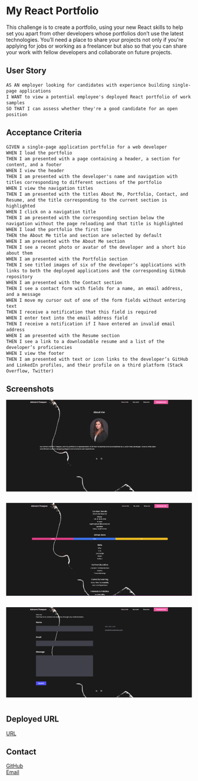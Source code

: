 # My React Portfolio

This challenge is to create a portfolio, using your new React skills to help set you apart from other developers whose portfolios don’t use the latest technologies. You’ll need a place to share your projects not only if you're applying for jobs or working as a freelancer but also so that you can share your work with fellow developers and collaborate on future projects.


## User Story

```
AS AN employer looking for candidates with experience building single-page applications
I WANT to view a potential employee's deployed React portfolio of work samples
SO THAT I can assess whether they're a good candidate for an open position
```


## Acceptance Criteria
```
GIVEN a single-page application portfolio for a web developer
WHEN I load the portfolio
THEN I am presented with a page containing a header, a section for content, and a footer
WHEN I view the header
THEN I am presented with the developer's name and navigation with titles corresponding to different sections of the portfolio
WHEN I view the navigation titles
THEN I am presented with the titles About Me, Portfolio, Contact, and Resume, and the title corresponding to the current section is highlighted
WHEN I click on a navigation title
THEN I am presented with the corresponding section below the navigation without the page reloading and that title is highlighted
WHEN I load the portfolio the first time
THEN the About Me title and section are selected by default
WHEN I am presented with the About Me section
THEN I see a recent photo or avatar of the developer and a short bio about them
WHEN I am presented with the Portfolio section
THEN I see titled images of six of the developer’s applications with links to both the deployed applications and the corresponding GitHub repository
WHEN I am presented with the Contact section
THEN I see a contact form with fields for a name, an email address, and a message
WHEN I move my cursor out of one of the form fields without entering text
THEN I receive a notification that this field is required
WHEN I enter text into the email address field
THEN I receive a notification if I have entered an invalid email address
WHEN I am presented with the Resume section
THEN I see a link to a downloadable resume and a list of the developer’s proficiencies
WHEN I view the footer
THEN I am presented with text or icon links to the developer’s GitHub and LinkedIn profiles, and their profile on a third platform (Stack Overflow, Twitter)
```

## Screenshots

<img src="./src/screenshots/image1.png"><pre></pre>
<img src="./src/screenshots/image2.png"><pre></pre>
<img src="./src/screenshots/image3.png"><pre></pre>



## Deployed URL


[URL](https://abi-2021.github.io/my-react-portfolio/)



## Contact

[GitHub](https://github.com/Abi-2021)  
[Email](mailto:abira0607@gmail.com)